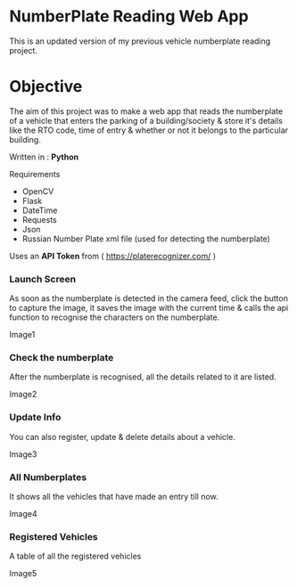 # NumberPlate Reading Web App
This is an updated version of my previous vehicle numberplate reading project.

# Objective
The aim of this project was to make a web app that reads the numberplate of a vehicle that enters the parking of a building/society & store it's details like the RTO code, time of entry & whether or not it belongs to the particular building.

Written in : **Python**

Requirements
  - OpenCV
  - Flask
  - DateTime
  - Requests
  - Json
  - Russian Number Plate xml file (used for detecting the numberplate)

Uses an **API Token** from ( https://platerecognizer.com/ )
### Launch Screen
As soon as the numberplate is detected in the camera feed, click the button to capture the image, it saves the image with the current time & calls the api function to recognise the characters on the numberplate.

Image1
### Check the numberplate
After the numberplate is recognised, all the details related to it are listed.

Image2
### Update Info
You can also register, update & delete details about a vehicle.

Image3
### All Numberplates
It shows all the vehicles that have made an entry till now.

Image4
### Registered Vehicles
A table of all the registered vehicles

Image5